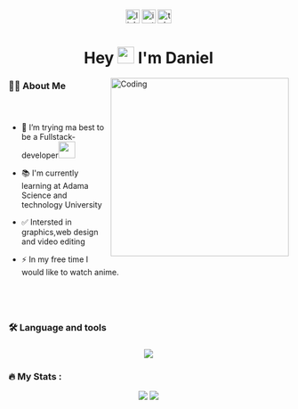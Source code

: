 


###

<div align="center">
  <a href="https://www.linkedin.com/in/dani-boy-35552624b/"><img src="https://img.shields.io/static/v1?message=LinkedIn&logo=linkedin&label=&color=0077B5&logoColor=white&labelColor=&style=for-the-badge" height="25" alt="linkedin logo"  /></a>
  <a href="https://www.instagram.com/da_nnn_yyy/#"><img src="https://img.shields.io/static/v1?message=Instagram&logo=instagram&label=&color=red&logoColor=white&labelColor=&style=for-the-badge" height="25" alt="instagram logo"  /></a>
  <a href="https://t.me/g_dnl" ><img src="https://img.shields.io/static/v1?message=TeleGram&logo=telegram&label=&color=33AAE2&logoColor=white&labelColor=&style=for-the-badge" height="25" alt="telegram logo"  /></a>
  

</div>

###

###

<h1 align="center">Hey
  <img src="https://media.giphy.com/media/hvRJCLFzcasrR4ia7z/giphy.gif" width="30px"/>
  I'm Daniel
</h1>

<img align="right" alt="Coding" width="320"
    src="https://github.com/user-attachments/assets/fc577698-34df-479e-8729-e881d7c29d01">

###

<h3 align="left">👩‍💻  About Me</h3>
<br/>

###
- 🔭 I’m trying ma best to be a Fullstack-developer<img src="https://media.giphy.com/media/WUlplcMpOCEmTGBtBW/giphy.gif" width="30">

- 📚 I'm currently learning at Adama Science and technology University 

- ✅ Intersted in graphics,web design and video editing

- ⚡ In my free time I would like to watch anime.
  
###
<br/><br/>
<h3 align="left">🛠 Language and tools</h3>

###



<p align="center">
  <a href="https://skillicons.dev">
    <img src="https://skillicons.dev/icons?i=figma,xd,ai,ps,javascript,css,react,tailwind,framermotion,git,django,python,java,cpp" />
  </a>
</p>

###

<h3 align="left" style="margin-bottom:10px">🔥   My Stats :</h3>

<p align="center"><img align="center" src="https://github-readme-stats.vercel.app/api?username=da-nn-yy&theme=vue-dark"/>
  
<img align="center" src="https://github-readme-stats.vercel.app/api/top-langs/?username=da-nn-yy&layout=compact&theme=vision-friendly-dark"/>


###
